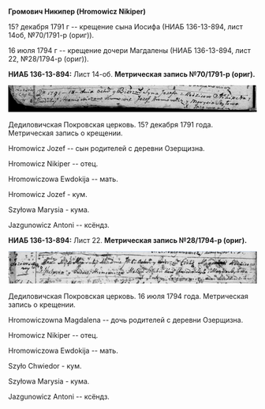 **Громович Никипер (Hromowicz Nikiper)**

15? декабря 1791 г -- крещение сына Иосифа (НИАБ 136-13-894, лист 14об,
№70/1791-р (ориг)).

16 июля 1794 г -- крещение дочери Магдалены (НИАБ 136-13-894, лист 22,
№28/1794-р (ориг)).

**НИАБ 136-13-894:** Лист 14-об. **Метрическая запись №70/1791-р
(ориг).**

![](./media/5b4818e921abb33f06e4e3440f990936133446ce.png)

Дедиловичская Покровская церковь. 15? декабря 1791 года. Метрическая
запись о крещении.

Hromowicz Jozef -- сын родителей с деревни Озерщизна.

Hromowicz Nikiper -- отец.

Hromowiczowa Ewdokija -- мать.

Hromowicz Jozef - кум.

Szyłowa Marysia - кума.

Jazgunowicz Antoni -- ксёндз.

**НИАБ 136-13-894:** Лист 22. **Метрическая запись №28/1794-р (ориг).**

![](./media/a7ddb9fc2bdc1491b822d17320b4ff8627a7699a.png)

Дедиловичская Покровская церковь. 16 июля 1794 года. Метрическая запись
о крещении.

Hromowiczowna Magdalena -- дочь родителей с деревни Озерщизна.

Hromowicz Nikiper -- отец.

Hromowiczowa Ewdokija -- мать.

Szyło Chwiedor - кум.

Szyłowa Marysia - кума.

Jazgunowicz Antoni -- ксёндз.
